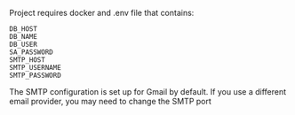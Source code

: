 Project requires docker and .env file that contains:
```
DB_HOST
DB_NAME
DB_USER
SA_PASSWORD
SMTP_HOST
SMTP_USERNAME
SMTP_PASSWORD
```
The SMTP configuration is set up for Gmail by default. If you use a different email provider, you may need to change the SMTP port
